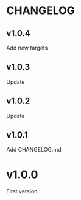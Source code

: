 # CHANGELOG

## v1.0.4
Add new targets

## v1.0.3
Update 

## v1.0.2
Update 

## v1.0.1
Add CHANGELOG.md

# v1.0.0
First version